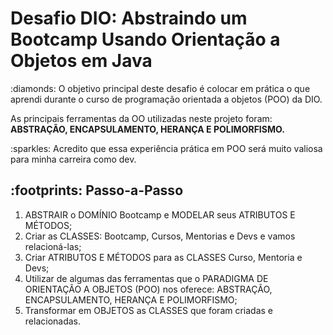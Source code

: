 <h1> Desafio DIO: Abstraindo um Bootcamp Usando Orientação a Objetos em Java </h1>

<p> :diamonds: O objetivo principal deste desafio é colocar em prática o que aprendi durante o curso de programação orientada a objetos (POO) da DIO. </p>

<p>As principais ferramentas da OO utilizadas neste projeto foram: <strong> ABSTRAÇÃO, ENCAPSULAMENTO, HERANÇA E POLIMORFISMO. </strong> </p>

<p> :sparkles: Acredito que essa experiência prática em POO será muito valiosa para minha carreira como dev. </p>

<h2> :footprints: Passo-a-Passo </h2>

 1. ABSTRAIR o DOMÍNIO Bootcamp e MODELAR seus ATRIBUTOS E MÉTODOS;
 2. Criar as CLASSES: Bootcamp, Cursos, Mentorias e Devs e vamos relacioná-las;
 3. Criar ATRIBUTOS E MÉTODOS para as CLASSES Curso, Mentoria e Devs;
 4. Utilizar de algumas das ferramentas que o PARADIGMA DE ORIENTAÇÃO A OBJETOS (POO) nos oferece: ABSTRAÇÃO, ENCAPSULAMENTO, HERANÇA E POLIMORFISMO;
 5. Transformar em OBJETOS as CLASSES que foram criadas e relacionadas.